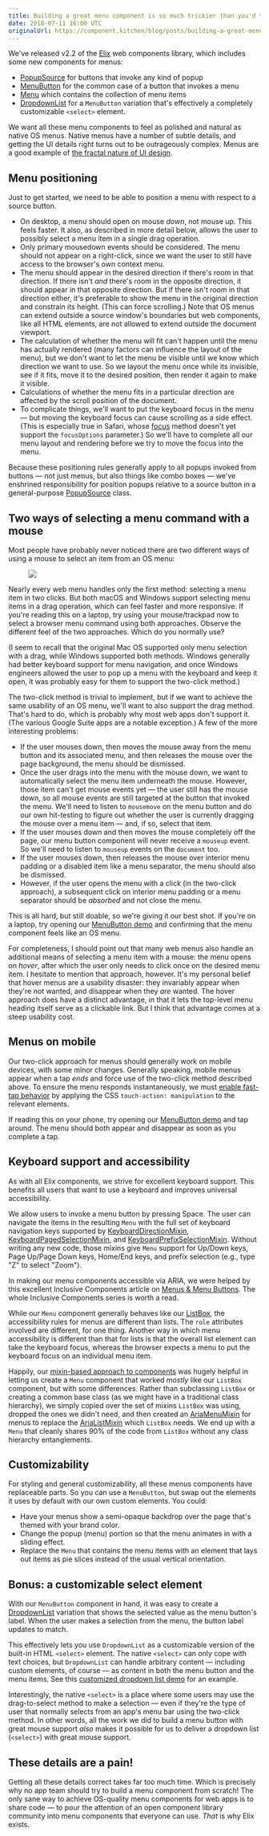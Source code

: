 ```yaml
---
title: Building a great menu component is so much trickier than you'd think
date: 2018-07-11 16:00 UTC
originalUrl: https://component.kitchen/blog/posts/building-a-great-menu-component-is-so-much-trickier-than-youd-think
---
```


We've released v2.2 of the [Elix](/elix) web components library, which includes some new components for menus:

- [PopupSource](/elix/PopupSource) for buttons that invoke any kind of popup
- [MenuButton](/elix/MenuButton) for the common case of a button that invokes a menu
- [Menu](/elix/Menu) which contains the collection of menu items
- [DropdownList](/elix/DropdownList) for a `MenuButton` variation that's effectively a completely customizable `<select>` element.

We want all these menu components to feel as polished and natural as native OS menus. Native menus have a number of subtle details, and getting the UI details right turns out to be outrageously complex. Menus are a good example of [the fractal nature of UI design](http://www.miksovsky.blogs.com/flowstate/2005/10/the_fractal_nat.html).

## Menu positioning

Just to get started, we need to be able to position a menu with respect to a source button.

- On desktop, a menu should open on mouse _down_, not mouse up. This feels faster. It also, as described in more detail below, allows the user to possibly select a menu item in a single drag operation.
- Only primary mousedown events should be considered. The menu should not appear on a right-click, since we want the user to still have access to the browser's own context menu.
- The menu should appear in the desired direction if there's room in that direction. If there isn't _and_ there's room in the opposite direction, it should appear in that opposite direction. But if there isn't room in that direction either, it's preferable to show the menu in the original direction and constrain its height. (This can force scrolling.) Note that OS menus can extend outside a source window's boundaries but web components, like all HTML elements, are not allowed to extend outside the document viewport.
- The calculation of whether the menu will fit can't happen until the menu has actually rendered (many factors can influence the layout of the menu), but we don't want to let the menu be visible until we know which direction we want to use. So we layout the menu once while its invisible, see if it fits, move it to the desired position, then render it again to make it visible.
- Calculations of whether the menu fits in a particular direction are affected by the scroll position of the document.
- To complicate things, we'll want to put the keyboard focus in the menu — but moving the keyboard focus can cause scrolling as a side effect. (This is especially true in Safari, whose [focus](https://developer.mozilla.org/en-US/docs/Web/API/HTMLElement/focus) method doesn't yet support the `focusOptions` parameter.) So we'll have to complete all our menu layout and rendering before we try to move the focus into the menu.

Because these positioning rules generally apply to all popups invoked from buttons — not just menus, but also things like combo boxes — we've enshrined responsibility for position popups relative to a source button in a general-purpose [PopupSource](/elix/PopupSource) class.

## Two ways of selecting a menu command with a mouse

Most people have probably never noticed there are two different ways of using a mouse to select an item from an OS menu:

<figure>
  <img src="/images/ck/Menu Selection.png">
</figure>

Nearly every web menu handles only the first method: selecting a menu item in two clicks. But both macOS and Windows support selecting menu items in a drag operation, which can feel faster and more responsive. If you're reading this on a laptop, try using your mouse/trackpad now to select a browser menu command using both approaches. Observe the different feel of the two approaches. Which do you normally use?

(I seem to recall that the original Mac OS supported only menu selection with a drag, while Windows supported both methods. Windows generally had better keyboard support for menu navigation, and once Windows engineers allowed the user to pop up a menu with the keyboard and keep it open, it was probably easy for them to support the two-click method.)

The two-click method is trivial to implement, but if we want to achieve the same usability of an OS menu, we'll want to also support the drag method. That's hard to do, which is probably why most web apps don't support it. (The various Google Suite apps are a notable exception.) A few of the more interesting problems:

- If the user mouses down, then moves the mouse away from the menu button and its associated menu, and then releases the mouse over the page background, the menu should be dismissed.
- Once the user drags into the menu with the mouse down, we want to automatically select the menu item underneath the mouse. However, those item can't get mouse events yet — the user still has the mouse down, so all mouse events are still targeted at the button that invoked the menu. We'll need to listen to `mousemove` on the menu button and do our own hit-testing to figure out whether the user is currently dragging the mouse over a menu item — and, if so, select that item.
- If the user mouses down and then moves the mouse completely off the page, our menu button component will never receive a `mouseup` event. So we'll need to listen to `mouseup` events on the `document` too.
- If the user mouses down, then releases the mouse over interior menu padding or a disabled item like a menu separator, the menu should also be dismissed.
- However, if the user opens the menu with a click (in the two-click approach), a subsequent click on interior menu padding or a menu separator should be _absorbed_ and not close the menu.

This is all hard, but still doable, so we're giving it our best shot. If you're on a laptop, try opening our [MenuButton demo](https://component.kitchen/demos/menuButton.html) and confirming that the menu component feels like an OS menu.

For completeness, I should point out that many web menus also handle an additional means of selecting a menu item with a mouse: the menu opens on _hover_, after which the user only needs to click once on the desired menu item. I hesitate to mention that approach, however. It's my personal belief that hover menus are a usability disaster: they invariably appear when they're not wanted, and disappear when they _are_ wanted. The hover approach does have a distinct advantage, in that it lets the top-level menu heading itself serve as a clickable link. But I think that advantage comes at a steep usability cost.

## Menus on mobile

Our two-click approach for menus should generally work on mobile devices, with some minor changes. Generally speaking, mobile menus appear when a tap _ends_ and force use of the two-click method described above. To ensure the menu responds instantaneously, we must [enable fast-tap behavior](https://webkit.org/blog/5610/more-responsive-tapping-on-ios/) by applying the CSS `touch-action: manipulation` to the relevant elements.

If reading this on your phone, try opening our [MenuButton demo](https://component.kitchen/demos/menuButton.html) and tap around. The menu should both appear and disappear as soon as you complete a tap.

## Keyboard support and accessibility

As with all Elix components, we strive for excellent keyboard support. This benefits all users that want to use a keyboard and improves universal accessibility.

We allow users to invoke a menu button by pressing Space. The user can navigate the items in the resulting `Menu` with the full set of keyboard navigation keys supported by [KeyboardDirectionMixin](/elix/KeyboardDirectionMixin), [KeyboardPagedSelectionMixin](/elix/KeyboardPagedSelectionMixin), and [KeyboardPrefixSelectionMixin](/elix/KeyboardPrefixSelectionMixin). Without writing any new code, those mixins give `Menu` support for Up/Down keys, Page Up/Page Down keys, Home/End keys, and prefix selection (e.g., type "Z" to select "Zoom").

In making our menu components accessible via ARIA, we were helped by this excellent Inclusive Components article on [Menus & Menu Buttons](https://inclusive-components.design/menus-menu-buttons/). The whole Inclusive Components series is worth a read.

While our `Menu` component generally behaves like our [ListBox](/elix/ListBox), the accessibility rules for menus are different than lists. The `role` attributes involved are different, for one thing. Another way in which menu accessibility is different than that for lists is that the overall list element can take the keyboard focus, whereas the browser expects a menu to put the keyboard focus on an individual menu item.

Happily, our [mixin-based approach to components](https://component.kitchen/elix/mixins) was hugely helpful in letting us create a `Menu` component that worked _mostly_ like our `ListBox` component, but with some differences. Rather than subclassing `ListBox` or creating a common base class (as we might have in a traditional class hierarchy), we simply copied over the set of mixins `ListBox` was using, dropped the ones we didn't need, and then created an [AriaMenuMixin](/elix/AriaMenuMixin) for menus to replace the [AriaListMixin](/elix/AriaListMixin) which `ListBox` needs. We end up with a `Menu` that cleanly shares 90% of the code from `ListBox` without any class hierarchy entanglements.

## Customizability

For styling and general customizability, all these menus components have replaceable parts. So you can use a `MenuButton`, but swap out the elements it uses by default with our own custom elements. You could:

- Have your menus show a semi-opaque backdrop over the page that's themed with your brand color.
- Change the popup (menu) portion so that the menu animates in with a sliding effect.
- Replace the `Menu` that contains the menu items with an element that lays out items as pie slices instead of the usual vertical orientation.

## Bonus: a customizable select element

With our `MenuButton` component in hand, it was easy to create a [DropdownList](/elix/DropdownList) variation that shows the selected value as the menu button's label. When the user makes a selection from the menu, the button label updates to match.

This effectively lets you use `DropdownList` as a customizable version of the built-in HTML `<select>` element. The native `<select>` can only cope with text choices, but `DropdownList` can handle arbitrary content — including custom elements, of course — as content in both the menu button and the menu items. See this [customized dropdown list demo](/demos/colorDropdownList.html) for an example.

Interestingly, the native `<select>` is a place where some users may use the drag-to-select method to make a selection — even if they're the type of user that normally selects from an app's menu bar using the two-click method. In other words, all the work we did to build a menu button with great mouse support _also_ makes it possible for us to deliver a dropdown list (`<select>`) with great mouse support.

## These details are a pain!

Getting all these details correct takes far too much time. Which is precisely why no app team should try to build a menu component from scratch! The only sane way to achieve OS-quality menu components for web apps is to share code — to pour the attention of an open component library community into menu components that everyone can use. _That_ is why Elix exists.
